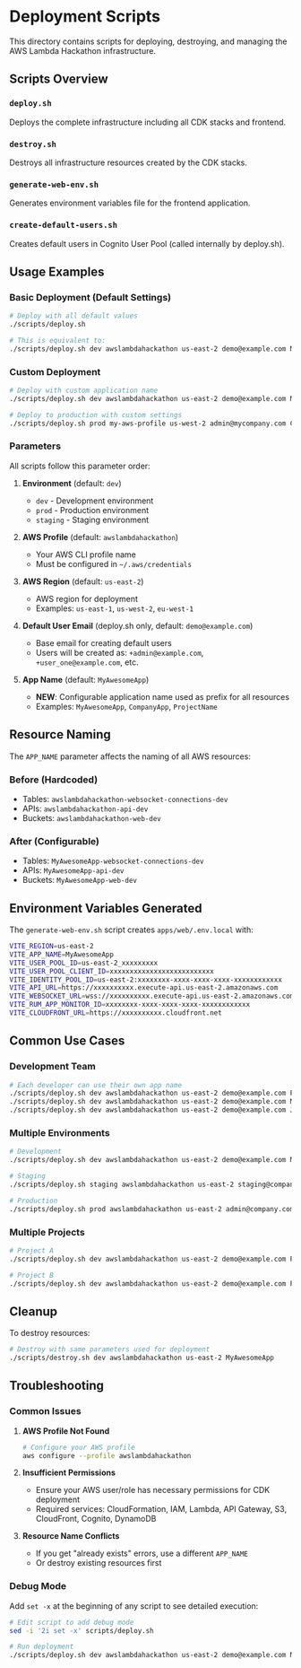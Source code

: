 # Deployment Scripts

This directory contains scripts for deploying, destroying, and managing the AWS Lambda Hackathon infrastructure.

## Scripts Overview

### `deploy.sh`

Deploys the complete infrastructure including all CDK stacks and frontend.

### `destroy.sh`

Destroys all infrastructure resources created by the CDK stacks.

### `generate-web-env.sh`

Generates environment variables file for the frontend application.

### `create-default-users.sh`

Creates default users in Cognito User Pool (called internally by deploy.sh).

## Usage Examples

### Basic Deployment (Default Settings)

```bash
# Deploy with all default values
./scripts/deploy.sh

# This is equivalent to:
./scripts/deploy.sh dev awslambdahackathon us-east-2 demo@example.com MyAwesomeApp
```

### Custom Deployment

```bash
# Deploy with custom application name
./scripts/deploy.sh dev awslambdahackathon us-east-2 demo@example.com MyAwesomeApp

# Deploy to production with custom settings
./scripts/deploy.sh prod my-aws-profile us-west-2 admin@mycompany.com CompanyApp
```

### Parameters

All scripts follow this parameter order:

1. **Environment** (default: `dev`)

   - `dev` - Development environment
   - `prod` - Production environment
   - `staging` - Staging environment

2. **AWS Profile** (default: `awslambdahackathon`)

   - Your AWS CLI profile name
   - Must be configured in `~/.aws/credentials`

3. **AWS Region** (default: `us-east-2`)

   - AWS region for deployment
   - Examples: `us-east-1`, `us-west-2`, `eu-west-1`

4. **Default User Email** (deploy.sh only, default: `demo@example.com`)

   - Base email for creating default users
   - Users will be created as: `+admin@example.com`, `+user_one@example.com`, etc.

5. **App Name** (default: `MyAwesomeApp`)
   - **NEW**: Configurable application name used as prefix for all resources
   - Examples: `MyAwesomeApp`, `CompanyApp`, `ProjectName`

## Resource Naming

The `APP_NAME` parameter affects the naming of all AWS resources:

### Before (Hardcoded)

- Tables: `awslambdahackathon-websocket-connections-dev`
- APIs: `awslambdahackathon-api-dev`
- Buckets: `awslambdahackathon-web-dev`

### After (Configurable)

- Tables: `MyAwesomeApp-websocket-connections-dev`
- APIs: `MyAwesomeApp-api-dev`
- Buckets: `MyAwesomeApp-web-dev`

## Environment Variables Generated

The `generate-web-env.sh` script creates `apps/web/.env.local` with:

```bash
VITE_REGION=us-east-2
VITE_APP_NAME=MyAwesomeApp
VITE_USER_POOL_ID=us-east-2_xxxxxxxxx
VITE_USER_POOL_CLIENT_ID=xxxxxxxxxxxxxxxxxxxxxxxxxx
VITE_IDENTITY_POOL_ID=us-east-2:xxxxxxxx-xxxx-xxxx-xxxx-xxxxxxxxxxxx
VITE_API_URL=https://xxxxxxxxxx.execute-api.us-east-2.amazonaws.com
VITE_WEBSOCKET_URL=wss://xxxxxxxxxx.execute-api.us-east-2.amazonaws.com/dev
VITE_RUM_APP_MONITOR_ID=xxxxxxxx-xxxx-xxxx-xxxx-xxxxxxxxxxxx
VITE_CLOUDFRONT_URL=https://xxxxxxxxxx.cloudfront.net
```

## Common Use Cases

### Development Team

```bash
# Each developer can use their own app name
./scripts/deploy.sh dev awslambdahackathon us-east-2 demo@example.com PabloApp
./scripts/deploy.sh dev awslambdahackathon us-east-2 demo@example.com MariaApp
./scripts/deploy.sh dev awslambdahackathon us-east-2 demo@example.com JuanApp
```

### Multiple Environments

```bash
# Development
./scripts/deploy.sh dev awslambdahackathon us-east-2 demo@example.com MyApp

# Staging
./scripts/deploy.sh staging awslambdahackathon us-east-2 staging@company.com MyApp

# Production
./scripts/deploy.sh prod awslambdahackathon us-east-2 admin@company.com MyApp
```

### Multiple Projects

```bash
# Project A
./scripts/deploy.sh dev awslambdahackathon us-east-2 demo@example.com ProjectA

# Project B
./scripts/deploy.sh dev awslambdahackathon us-east-2 demo@example.com ProjectB
```

## Cleanup

To destroy resources:

```bash
# Destroy with same parameters used for deployment
./scripts/destroy.sh dev awslambdahackathon us-east-2 MyAwesomeApp
```

## Troubleshooting

### Common Issues

1. **AWS Profile Not Found**

   ```bash
   # Configure your AWS profile
   aws configure --profile awslambdahackathon
   ```

2. **Insufficient Permissions**

   - Ensure your AWS user/role has necessary permissions for CDK deployment
   - Required services: CloudFormation, IAM, Lambda, API Gateway, S3, CloudFront, Cognito, DynamoDB

3. **Resource Name Conflicts**
   - If you get "already exists" errors, use a different `APP_NAME`
   - Or destroy existing resources first

### Debug Mode

Add `set -x` at the beginning of any script to see detailed execution:

```bash
# Edit script to add debug mode
sed -i '2i set -x' scripts/deploy.sh

# Run deployment
./scripts/deploy.sh dev awslambdahackathon us-east-2 demo@example.com MyApp
